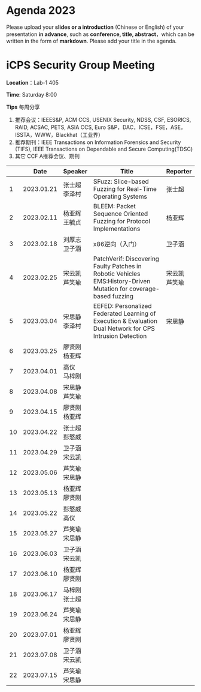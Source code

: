 # Agenda 2023
Please upload your **slides or a introduction** (Chinese or English) of your presentation **in advance**, such as **conference, title, abstract**，which can be written in the form of **markdown**. Please add your title in the agenda.
# iCPS Security Group Meeting
**Location**：Lab-1 405

**Time**: Saturday 8:00

**Tips** 每周分享
1. 推荐会议：IEEES&P, ACM CCS, USENIX Security, NDSS, CSF, ESORICS, RAID, ACSAC, PETS, ASIA CCS, Euro S&P，DAC，ICSE，FSE，ASE，ISSTA，WWW，Blackhat（工业界）
2. 推荐期刊：IEEE Transactions on Information Forensics and Security (TIFS), IEEE Transactions on Dependable and Secure Computing(TDSC)
3. 其它 CCF A推荐会议、期刊

|  |Date  | Speaker | Title |Reporter|
| --- | --- | --- | --- |---|
| 1 | 2023.01.21 |张士超<br> 李泽村 |SFuzz: Slice-based Fuzzing for Real-Time Operating Systems  |张士超
| 2 | 2023.02.11 |杨亚辉<br> 王毓贞 |BLEEM: Packet Sequence Oriented Fuzzing for Protocol Implementations |杨亚辉
| 3 | 2023.02.18 |刘厚志<br> 卫子涵 | x86逆向（入门） |卫子涵
| 4 | 2023.02.25 |宋云凯<br> 芦笑瑜 | PatchVerif: Discovering Faulty Patches in Robotic Vehicles <br> EMS:History-Driven Mutation for coverage-based fuzzing|宋云凯 <br> 芦笑瑜
| 5 | 2023.03.04 |宋思静<br> 李泽村 | EEFED: Personalized Federated Learning of Execution & Evaluation Dual Network for CPS Intrusion Detection |宋思静
| 6 | 2023.03.25 |廖贤刚<br> 杨亚辉 |  |
| 7 | 2023.04.01 |高仪<br> 马梓刚 |  |
| 8 | 2023.04.08 |宋思静<br> 芦笑瑜 |  |
| 9 | 2023.04.15 |廖贤刚<br> 杨亚辉   |  |
| 10 | 2023.04.22 |张士超<br> 彭慜威 |  |
| 11 | 2023.04.29 |卫子涵<br> 宋云凯  |  |
| 12 | 2023.05.06 |芦笑瑜<br> 宋思静  |  |
| 13 | 2023.05.13 |杨亚辉<br> 廖贤刚  |  |
| 14 | 2023.05.22 |彭慜威<br> 高仪  |  |
| 15 | 2023.05.27 |芦笑瑜<br> 宋思静  |  |
| 16 | 2023.06.03 |卫子涵<br> 宋云凯  |  |
| 17 | 2023.06.10 |杨亚辉<br> 廖贤刚 |  |
| 18 | 2023.06.17 |马梓刚<br> 张士超 |  |
| 19 | 2023.06.24 |芦笑瑜<br> 宋思静  |  |
| 20 | 2023.07.01 |杨亚辉<br> 廖贤刚 |  |
| 21 | 2023.07.08 |卫子涵<br> 宋云凯  |  |
| 22 | 2023.07.15 |芦笑瑜<br> 宋思静  |  |
